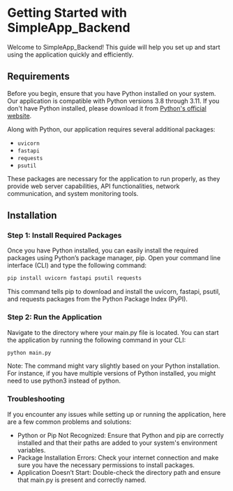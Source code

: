 # Getting Started with SimpleApp_Backend

Welcome to SimpleApp_Backend! This guide will help you set up and start using the application quickly and efficiently.

## Requirements

Before you begin, ensure that you have Python installed on your system. Our application is compatible with Python versions 3.8 through 3.11. If you don't have Python installed, please download it from [Python's official website](https://www.python.org/downloads/).

Along with Python, our application requires several additional packages:

- `uvicorn`
- `fastapi`
- `requests`
- `psutil`

These packages are necessary for the application to run properly, as they provide web server capabilities, API functionalities, network communication, and system monitoring tools.

## Installation

### Step 1: Install Required Packages

Once you have Python installed, you can easily install the required packages using Python’s package manager, pip. Open your command line interface (CLI) and type the following command:

```bash
pip install uvicorn fastapi psutil requests
```

This command tells pip to download and install the uvicorn, fastapi, psutil, and requests packages from the Python Package Index (PyPI).


### Step 2: Run the Application
Navigate to the directory where your main.py file is located. You can start the application by running the following command in your CLI:

```bash
python main.py
```
Note: The command might vary slightly based on your Python installation. For instance, if you have multiple versions of Python installed, you might need to use python3 instead of python.

### Troubleshooting
If you encounter any issues while setting up or running the application, here are a few common problems and solutions:

- Python or Pip Not Recognized: Ensure that Python and pip are correctly installed and that their paths are added to your system's environment variables.
- Package Installation Errors: Check your internet connection and make sure you have the necessary permissions to install packages.
- Application Doesn’t Start: Double-check the directory path and ensure that main.py is present and correctly named.



